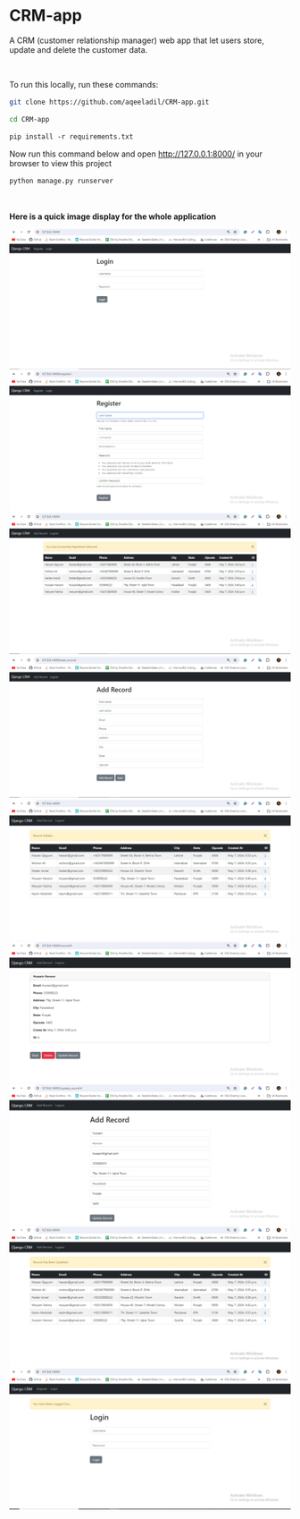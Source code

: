 # CRM-app
A CRM (customer relationship manager) web app that let users store, update and delete the customer data. 

<br>

To run this locally, run these commands:
```bash
git clone https://github.com/aqeeladil/CRM-app.git
```

```bash
cd CRM-app
```

```html
pip install -r requirements.txt
```

Now run this command below and open http://127.0.0.1:8000/ in your browser to view this project

```html
python manage.py runserver
```
<br><br>
**Here is a quick image display for the whole application**

![screen](shots/screen1.png)
<br>
![screen](shots/screen2.png)
<br>
![screen](shots/screen3.png)
<br>
![screen](shots/screen4.png)
<br>
![screen](shots/screen5.png)
<br>
![screen](shots/screen6.png)
<br>
![screen](shots/screen7.png)
<br>
![screen](shots/screen8.png)
<br>
![screen](shots/screen9.png)
<br><br>






        
